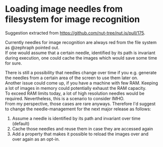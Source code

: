 # Loading image needles from filesystem for image recognition

Suggestion extracted from https://github.com/nut-tree/nut.js/pull/175.

Currently needles for image recognition are always red from the file system as @zephraph pointed out.  
If one would assume that a certain needle, identified by its path is invariant during execution, one could cache the images which would save some time for sure.

There is still a possibility that needles change over time if you e.g. generate the needles from a certain area of the screen to use them later on.  
Another issue could come up, if you have a machine with few RAM. Keeping a lot of images in memory could potentially exhaust the RAM capacity.  
To exceed RAM limits today, a lot of high resolution needles would be required. Nevertheless, this is a scenario to consider IMHO.  
From my perspective, those cases are rare anyways. Therefore I'd suggest to change the needle-management for the next major release as follows:

1. Assume a needle is identified by its path and invariant over time (default)
2. Cache those needles and reuse them in case they are accessed again
3. Add a property that makes it possible to reload the images over and over again as an opt-in.
